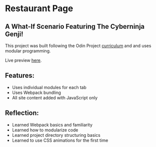 # Restaurant Page

## A What-If Scenario Featuring The Cyberninja Genji!

This project was built following the Odin Project [curriculum](https://www.theodinproject.com/lessons/node-path-javascript-restaurant-page)
and and uses modular programming.

Live preview [here](https://jongithub59.github.io/restaurant-page/).

## Features:

* Uses individual modules for each tab
* Uses Webpack bundling
* All site content added with JavaScript only

## Reflection:

* Learned Webpack basics and familiarity
* Learned how to modularize code
* Learned project directory structuring basics
* Learned to use CSS animations for the first time
